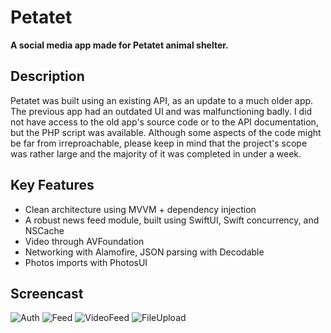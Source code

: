 # Petatet
**A social media app made for Petatet animal shelter.**

## Description  
Petatet was built using an existing API, as an update to a much older app. The previous app had an outdated UI and was malfunctioning badly. I did not have access to the old app's source code or to the API documentation, but the PHP script was available. Although some aspects of the code might be far from irreproachable, please keep in mind that the project's scope was rather large and the majority of it was completed in under a week. 

## Key Features
* Clean architecture using MVVM + dependency injection
* A robust news feed module, built using SwiftUI, Swift concurrency, and NSCache
* Video through AVFoundation
* Networking with Alamofire, JSON parsing with Decodable
* Photos imports with PhotosUI

## Screencast 
![Auth](https://github.com/nik239/Petatet/blob/main/login.gif)
![Feed](https://github.com/nik239/Petatet/blob/main/feed%20(1).gif)
![VideoFeed](https://github.com/nik239/Petatet/blob/main/videofeed.gif)
![FileUpload](https://github.com/nik239/Petatet/blob/main/fileUpload.gif)
